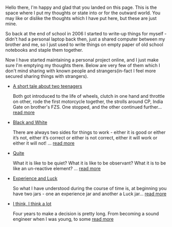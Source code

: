 Hello there, I'm happy and glad that you landed on this page. This is the space where I put my
thoughts or state into or for the outward world. You may like or dislike the thoughts which I have
put here, but these are just mine.

So back at the end of school in 2006 I started to write-up things for myself - didn't had a personal
laptop back then, just a shared computer between my brother and me, so I just used to write things
on empty paper of old school notebooks and staple them together.

Now I have started maintaining a personal project online, and I just make sure I'm emptying my
thoughts there. Below are very few of them which I don't mind sharing with known people and
strangers(in-fact I feel more secured sharing things with strangers).

- [A short tale about two teenagers](teenage-junkies.md)

  Both got introduced to the life of wheels, clutch in one hand and throttle on other, rode the
  first motorcycle together, the strolls around CP, India Gate on brother's FZS. One stopped, and
  the other continued further... [read more](teenage-junkies.md)

- [Black and White](black-white.md)

  There are always two sides for things to work - either it is good or either it’s not, either it’s
  correct or either is not correct, either it will work or either it will not!
  ... [read more](black-white.md)

- [Quite](quite.md)

  What it is like to be quiet? What it is like to be observant? What it is to be like an un-reactive
  element? ... [read more](quite.md)

- [Experience and Luck](experience-luck.md)

  So what I have understood during the course of time is, at beginning you have two jars - one an
  experience jar and another a Luck jar... [read more](experience-luck.md)

- [I think, I think a lot](think-a-lot.md)

  Four years to make a decision is pretty long. From becoming a sound engineer when I was young, to
  some [read more](think-a-lot.md)
